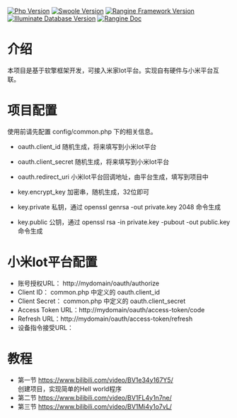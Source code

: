[![Php Version](https://img.shields.io/badge/php-%3E=7.1-brightgreen.svg)](https://secure.php.net/)
[![Swoole Version](https://img.shields.io/badge/swoole-%3E=4.3.0-brightgreen.svg)](https://github.com/swoole/swoole-src)
[![Rangine Framework Version](https://img.shields.io/badge/rangine-%3E=0.0.1-brightgreen.svg)](https://github.com/we7coreteam/w7-rangine)
[![Illuminate Database Version](https://img.shields.io/badge/illuminate/database-%3E=5.6.0-brightgreen.svg)](https://github.com/illuminate/database)
[![Rangine Doc](https://img.shields.io/badge/docs-passing-green.svg?maxAge=2592000)](https://wiki.w7.cc/chapter/1?id=1175#)


# 介绍

本项目是基于软擎框架开发，可接入米家Iot平台。实现自有硬件与小米平台互联。

# 项目配置

使用前请先配置 config/common.php 下的相关信息。

 - oauth.client_id 随机生成，将来填写到小米Iot平台
 - oauth.client_secret 随机生成，将来填写到小米Iot平台
 - oauth.redirect_uri 小米Iot平台回调地址，由平台生成，填写到项目中


 - key.encrypt_key 加密串，随机生成，32位即可
 - key.private 私钥，通过 openssl genrsa -out private.key 2048 命令生成
 - key.public 公钥，通过 openssl rsa -in private.key -pubout -out public.key 命令生成


# 小米Iot平台配置

 - 账号授权URL： http://mydomain/oauth/authorize
 - Client ID： common.php 中定义的 oauth.client_id
 - Client Secret： common.php 中定义的 oauth.client_secret
 - Access Token URL：http://mydomain/oauth/access-token/code
 - Refresh URL：http://mydomain/oauth/access-token/refresh
 - 设备指令接受URL：


# 教程

 - 第一节 https://www.bilibili.com/video/BV1e34y167Y5/  
 创建项目，实现简单的Hell world程序
 - 第二节 https://www.bilibili.com/video/BV1FL4y1n7ne/
 - 第三节 https://www.bilibili.com/video/BV1Mi4y1o7vL/











